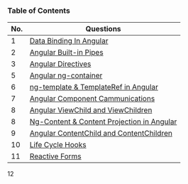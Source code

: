 ### Table of Contents

| No. | Questions |
|---- | ---------
|1| [Data Binding In Angular](https://github.com/muhammedjamsheer/Angular/blob/master/databinding.md)
|2| [Angular Built-in Pipes](https://github.com/muhammedjamsheer/Angular/blob/master/pipes.md)
|3| [Angular Directives](https://github.com/muhammedjamsheer/Angular/blob/master/directives.md)
|5| [Angular ng-container](https://github.com/muhammedjamsheer/Angular/blob/master/container.md)
|6| [ng-template & TemplateRef in Angular](https://github.com/muhammedjamsheer/Angular/blob/master/ngtemplate.md)
|7| [Angular Component Cammunications](https://github.com/muhammedjamsheer/Angular/blob/master/componentcammunications.md)
|8| [Angular ViewChild and ViewChildren](https://github.com/muhammedjamsheer/Angular/blob/master/viewchild.md)
|8| [Ng-Content & Content Projection in Angular](https://github.com/muhammedjamsheer/Angular/blob/master/contentprojection.md)
|9| [Angular ContentChild and ContentChildren](https://github.com/muhammedjamsheer/Angular/blob/master/contentchild.md)
|10| [Life Cycle Hooks](https://github.com/muhammedjamsheer/Angular/blob/master/lifecyclehooks.md)
|11| [Reactive Forms](https://github.com/muhammedjamsheer/Angular/blob/master/reactiveforms.md) 
12

